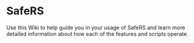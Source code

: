 # SafeRS

Use this Wiki to help guide you in your usage of SafeRS and learn more detailed information about how each of the features and scripts operate.

